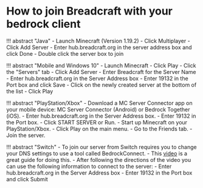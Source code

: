 # How to join Breadcraft with your bedrock client

!!! abstract "Java"
    - Launch Minecraft (Version 1.19.2)
    - Click Multiplayer
    - Click Add Server
    - Enter hub.breadcraft.org in the server address box and click Done
    - Double click the server box to join

!!! abstract "Mobile and Windows 10"
    - Launch Minecraft
    - Click Play
    - Click the "Servers" tab
    - Click Add Server
    - Enter Breadcraft for the Server Name
    - Enter hub.breadcraft.org in the Server Address box
    - Enter 19132 in the Port box and click Save
    - Click on the newly created server at the bottom of the list
    - Click Play

!!! abstract "PlayStation/Xbox"
    - Download a MC Server Connector app on your mobile device: MC Server Connector (Android) or Bedrock Together (iOS).
    - Enter hub.breadcraft.org in the Server Address box.
    - Enter 19132 in the Port box.
    - Click START SERVER or Run.
    - Start up Minecraft on your PlayStation/Xbox.
    - Click Play on the main menu.
    - Go to the Friends tab.
    - Join the server.

!!! abstract "Switch"
    - To join our server from Switch requires you to change your DNS settings to use a tool called BedrockConnect.
    - This [video](https://youtu.be/zalT_oR1nPM) is a great guide for doing this.
    - After following the directions of the video you can use the following information to connect to the server:
    - Enter hub.breadcraft.org in the Server Address box
    - Enter 19132 in the Port box and click Submit